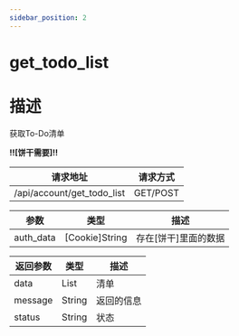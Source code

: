 ```yaml
---
sidebar_position: 2
---
```

# get_todo_list
# 描述

获取To-Do清单

**!!\[饼干需要\]!!**


| 请求地址 | 请求方式 |
| --- | --- |
| /api/account/get_todo_list | GET/POST |


|参数|类型|描述|
|---|---|---|
|auth_data|\[Cookie\]String|存在\[饼干\]里面的数据|


|返回参数|类型|描述|
|---|---|---|
|data|List|清单|
|message|String|返回的信息|
|status|String|状态|
